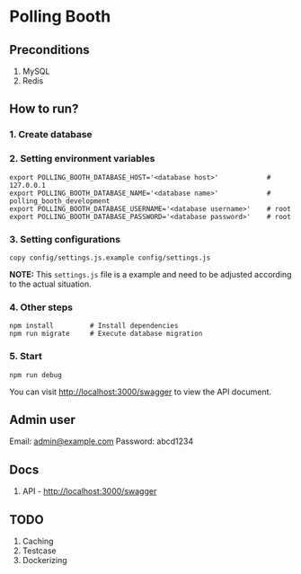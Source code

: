 # Polling Booth

## Preconditions
1. MySQL
2. Redis

## How to run?

### 1. Create database

### 2. Setting environment variables
```shell
export POLLING_BOOTH_DATABASE_HOST='<database host>'            # 127.0.0.1
export POLLING_BOOTH_DATABASE_NAME='<database name>'            # polling_booth_development
export POLLING_BOOTH_DATABASE_USERNAME='<database username>'    # root
export POLLING_BOOTH_DATABASE_PASSWORD='<database password>'    # root
```

### 3. Setting configurations
```shell
copy config/settings.js.example config/settings.js
```

**NOTE:** This `settings.js` file is a example and need to be adjusted according to the actual situation.

### 4. Other steps
```shell
npm install         # Install dependencies
npm run migrate     # Execute database migration
```

### 5. Start
```shell
npm run debug
```

You can visit [http://localhost:3000/swagger](http://localhost:3000/swagger) to view the API document.

## Admin user
Email: admin@example.com
Password: abcd1234

## Docs
1. API - [http://localhost:3000/swagger](http://localhost:3000/swagger)

## TODO
1. Caching
2. Testcase
3. Dockerizing
